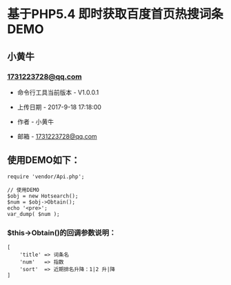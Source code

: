 基于PHP5.4 即时获取百度首页热搜词条 DEMO
===============================================
小黄牛
-----------------------------------------------

### 1731223728@qq.com 


+ 命令行工具当前版本 - V1.0.0.1

+ 上传日期 - 2017-9-18 17:18:00

+ 作者 - 小黄牛

+ 邮箱 - 1731223728@qq.com                                                                                                                    


## 使用DEMO如下：


```
require 'vendor/Api.php';

// 使用DEMO
$obj = new Hotsearch();
$num = $obj->Obtain();
echo '<pre>';
var_dump( $num );
````


### $this->Obtain()的回调参数说明：


``` 
[
    'title' => 词条名
    'num'   => 指数
    'sort'  => 近期排名升降：1|2 升|降
]
```
